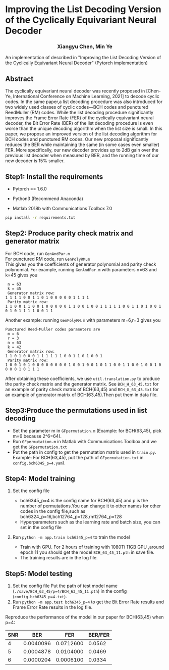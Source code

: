 # Improving the List Decoding Version of the Cyclically Equivariant Neural Decoder

### <center>  Xiangyu Chen, Min Ye </center>
An implementation of described in "Improving the List Decoding Version of the Cyclically Equivariant Neural Decoder" (Pytorch implementation) 

## Abstract

The cyclically equivariant neural decoder was recently proposed in [Chen-Ye, International Conference on Machine Learning, 2021] to decode cyclic codes. In the same paper,a list decoding procedure was also introduced for two widely used classes of cyclic codes—BCH codes and punctured ReedMuller (RM) codes. While the list decoding procedure significantly improves the Frame Error Rate (FER) of the cyclically equivariant neural decoder, the Bit Error Rate (BER) of the list decoding procedure is even worse than the unique decoding algorithm when the list size is small. In this paper, we propose an improved version of the list decoding algorithm for BCH codes and punctured RM codes. Our new proposal significantly reduces the BER while maintaining the same (in some cases even smaller) FER. More specifically, our new decoder provides up to 2dB gain over the previous list decoder when measured by BER, and the running time of our new decoder is 15% smaller. 

## Step1: Install the requirements
- Pytorch == 1.6.0

- Python3 (Recommend Anaconda)

- Matlab 2018b with Communications Toolbox 7.0


```bash
pip install -r requirements.txt
```

## Step2: Produce parity check matrix and generator matrix
For BCH code, run ```GenAndPar.m```   
For punctured RM code, run ```GenPolyRM.m```  
This gives you the coefficients of generator polynomial and parity check polynomial. For example, running ```GenAndPar.m``` with parameters n=63 and k=45 gives you

```
 n = 63 
 k = 45 
 Generator matrix row: 
1 1 1 1 0 0 1 1 0 1 0 0 0 0 0 1 1 1 1 
 Parity matrix row: 
1 1 0 0 1 1 0 0 1 0 0 0 0 0 1 1 0 0 1 0 0 1 1 1 1 1 0 0 1 1 0 1 0 0 1 0 1 0 1 1 1 1 0 0 1 1 
```

Another example: running ```GenPolyRM.m``` with parameters m=6,r=3 gives you

```
Punctured Reed-Muller codes parameters are 
 m = 6 
 r = 3 
 n = 63 
 k = 42 
 Generator matrix row: 
1 1 0 1 0 0 0 1 1 1 1 1 1 0 0 1 1 0 1 0 0 1 
 Parity matrix row: 
1 0 0 1 0 1 0 0 0 0 0 0 0 0 1 0 0 1 0 0 1 0 1 1 0 0 1 1 0 0 1 0 0 1 0 0 0 0 1 0 1 1 1 
```

After obtaining these coefficients, we use ```util.translation.py``` to produce the parity check matrix and the generator matrix. See ```BCH_H_63_45.txt``` for an example of parity check matrix of BCH(63,45) and ```BCH_G_63_45.txt``` for an example of generator matrix of BCH(63,45).Then put them in data file.

## Step3:Produce the permutations used in list decoding
- Set the parameter m in ```GFpermutation.m``` (Example: for BCH(63,45), pick m=6 because 2^6=64).  
- Run ```GFpermutation.m``` in Matlab with Communications Toolbox and we get the ```GFpermutation.txt```
- Put the path in config to get the permutation matrix used in ```train.py```. Example: For BCH(63,45), put the path of ```GFpermutation.txt``` in ```config.bch6345_p=4.yaml```

## Step4: Model training
1. Set the config file
   - bch6345_p=4 is the config name for BCH(63,45) and p is the number of permutations.You can change it to other names for other codes in the config file,such as bch6324_p=16,bch12764_p=128,rm12764_p=128
   - Hyperparameters such as the learning rate and batch size, you can set in the config file

2. Run ```python -m app.train bch6345_p=4``` to train the model
    - Train with GPU. For 2 hours of training with 1080Ti 11GB GPU ,around epoch 11 you should get the model ```BCH_63_45_11.pth``` in save file.
    - The training results are in the log file.

## Step5: Model testing
1. Set the config file
    Put the path of test model name (```./save/BCH_63_45/p=4/BCH_63_45_11.pth```) in the config (```config.bch6345_p=4.txt```). 
2. Run ```python -m app.test bch6345_p=4``` to get the Bit Error Rate results and Frame Error Rate results in the log file.

Reproduce the performance of the model in our paper for BCH(63,45) when p=4:

| SNR | BER       | FER       | BER/FER |
|-----|-----------|-----------|---------|
| 4   | 0.0040096 | 0.0712600 | 0.0562  |
| 5   | 0.0004878 | 0.0104000 | 0.0469  |
| 6   | 0.0000204 | 0.0006100 | 0.0334  |

